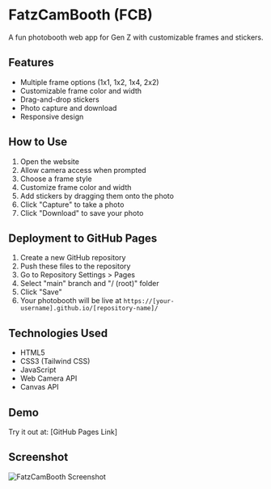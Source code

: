 # FatzCamBooth (FCB)

A fun photobooth web app for Gen Z with customizable frames and stickers.

## Features
- Multiple frame options (1x1, 1x2, 1x4, 2x2)
- Customizable frame color and width
- Drag-and-drop stickers
- Photo capture and download
- Responsive design

## How to Use
1. Open the website
2. Allow camera access when prompted
3. Choose a frame style
4. Customize frame color and width
5. Add stickers by dragging them onto the photo
6. Click "Capture" to take a photo
7. Click "Download" to save your photo

## Deployment to GitHub Pages
1. Create a new GitHub repository
2. Push these files to the repository
3. Go to Repository Settings > Pages
4. Select "main" branch and "/ (root)" folder
5. Click "Save"
6. Your photobooth will be live at `https://[your-username].github.io/[repository-name]/`

## Technologies Used
- HTML5
- CSS3 (Tailwind CSS)
- JavaScript
- Web Camera API
- Canvas API

## Demo
Try it out at: [GitHub Pages Link]

## Screenshot
![FatzCamBooth Screenshot](screenshot.png)
